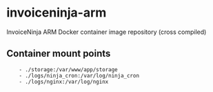 # invoiceninja-arm
InvoiceNinja ARM Docker container image repository (cross compiled)

## Container mount points
``` 
    - ./storage:/var/www/app/storage
    - ./logs/ninja_cron:/var/log/ninja_cron
    - ./logs/nginx:/var/log/nginx
```   
